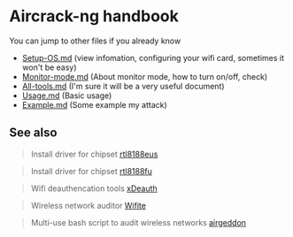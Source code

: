 # Aircrack-ng handbook

You can jump to other files if you already know

- [Setup-OS.md](/Setup-OS.md) (view infomation, configuring your wifi card, sometimes it won't be easy)
- [Monitor-mode.md](/Monitor-mode.md) (About monitor mode, how to turn on/off, check)
- [All-tools.md](/All-tools.md) (I'm sure it will be a very useful document)
- [Usage.md](/Usage.md) (Basic usage)
- [Example.md](/Example.md) (Some example my attack)

## See also

> Install driver for chipset [rtl8188eus](https://github.com/lucthienphong1120/rtl8188eus)

> Install driver for chipset [rtl8188fu](https://github.com/lucthienphong1120/rtl8188fu)

> Wifi deauthencation tools [xDeauth](https://github.com/lucthienphong1120/xDeauth)

> Wireless network auditor [Wifite](https://github.com/lucthienphong1120/wifite2)

> Multi-use bash script to audit wireless networks [airgeddon](https://github.com/lucthienphong1120/airgeddon)
